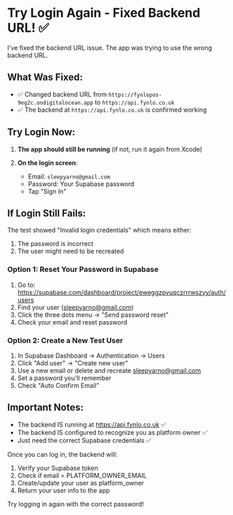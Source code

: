 # Try Login Again - Fixed Backend URL! ✅

I've fixed the backend URL issue. The app was trying to use the wrong backend URL.

## What Was Fixed:
- ✅ Changed backend URL from `https://fynlopos-9eg2c.ondigitalocean.app` to `https://api.fynlo.co.uk`
- ✅ The backend at `https://api.fynlo.co.uk` is confirmed working

## Try Login Now:

1. **The app should still be running** (if not, run it again from Xcode)

2. **On the login screen**:
   - Email: `sleepyarno@gmail.com`
   - Password: Your Supabase password
   - Tap "Sign In"

## If Login Still Fails:

The test showed "Invalid login credentials" which means either:
1. The password is incorrect
2. The user might need to be recreated

### Option 1: Reset Your Password in Supabase
1. Go to: https://supabase.com/dashboard/project/eweggzpvuqczrrrwszyy/auth/users
2. Find your user (sleepyarno@gmail.com)
3. Click the three dots menu → "Send password reset"
4. Check your email and reset password

### Option 2: Create a New Test User
1. In Supabase Dashboard → Authentication → Users
2. Click "Add user" → "Create new user"
3. Use a new email or delete and recreate sleepyarno@gmail.com
4. Set a password you'll remember
5. Check "Auto Confirm Email"

## Important Notes:

- The backend IS running at https://api.fynlo.co.uk ✅
- The backend IS configured to recognize you as platform owner ✅
- Just need the correct Supabase credentials ✅

Once you can log in, the backend will:
1. Verify your Supabase token
2. Check if email = PLATFORM_OWNER_EMAIL
3. Create/update your user as platform_owner
4. Return your user info to the app

Try logging in again with the correct password!
